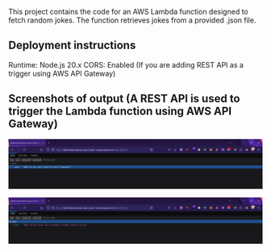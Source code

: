 This project contains the code for an AWS Lambda function designed to fetch random jokes. The function retrieves jokes from a provided .json file.

## Deployment instructions

Runtime: Node.js 20.x
CORS: Enabled (If you are adding REST API as a trigger using AWS API Gateway)

## Screenshots of output (A REST API is used to trigger the Lambda function using AWS API Gateway)

![output1](./screenshot/output-1.png)

![output2](./screenshot/output-2.png)
